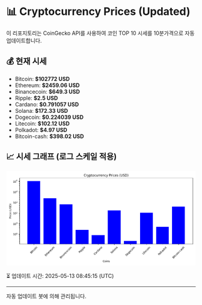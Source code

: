 
# 📊 Cryptocurrency Prices (Updated)

이 리포지토리는 CoinGecko API를 사용하여 코인 TOP 10 시세를 10분가격으로 자동 업데이트합니다.

## 💰 현재 시세
- Bitcoin: **$102772 USD**
- Ethereum: **$2459.06 USD**
- Binancecoin: **$649.3 USD**
- Ripple: **$2.5 USD**
- Cardano: **$0.791057 USD**
- Solana: **$172.33 USD**
- Dogecoin: **$0.224039 USD**
- Litecoin: **$102.12 USD**
- Polkadot: **$4.97 USD**
- Bitcoin-cash: **$398.02 USD**

## 📈 시세 그래프 (로그 스케일 적용)
![Crypto Prices](crypto_prices.png)

⏳ 업데이트 시간: 2025-05-13 08:45:15 (UTC)

---
자동 업데이트 봇에 의해 관리됩니다.
